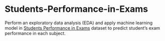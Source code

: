 # Students-Performance-in-Exams
Perform an exploratory data analysis (EDA) and apply machine learning model in [Students Performance in Exams](https://www.kaggle.com/spscientist/students-performance-in-exams) dataset to predict student’s exam performance in each subject.
